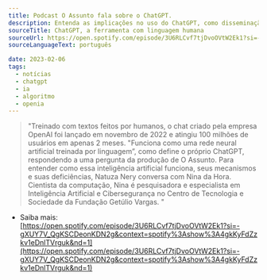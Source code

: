 ```yaml
---
title: Podcast O Assunto fala sobre o ChatGPT.
description: Entenda as implicações no uso do ChatGPT, como disseminação de informações falsas e descumprimento de direitos autorais.
sourceTitle: ChatGPT, a ferramenta com linguagem humana
sourceUrl: https://open.spotify.com/episode/3U6RLCvf7tjDvoOVtW2Ek1?si=-gXUY7V_QgKSCDeonKDN2g&context=spotify%3Ashow%3A4gkKyFdZzkv1eDnlTVrguk&nd=1
sourceLanguageText: português

date: 2023-02-06
tags:
  - notícias
  - chatgpt
  - ia
  - algoritmo
  - openia
---
```


> "Treinado com textos feitos por humanos, o chat criado pela empresa OpenAI foi lançado em novembro de 2022 e atingiu 100 milhões de usuários em apenas 2 meses. "Funciona como uma rede neural artificial treinada por linguagem”, como define o próprio ChatGPT, respondendo a uma pergunta da produção de O Assunto. Para entender como essa inteligência artificial funciona, seus mecanismos e suas deficiências, Natuza Nery conversa com Nina da Hora. Cientista da computação, Nina é pesquisadora e especialista em Inteligência Artificial e Cibersegurança no Centro de Tecnologia e Sociedade da Fundação Getúlio Vargas. "


* Saiba mais: [https://open.spotify.com/episode/3U6RLCvf7tjDvoOVtW2Ek1?si=-gXUY7V_QgKSCDeonKDN2g&context=spotify%3Ashow%3A4gkKyFdZzkv1eDnlTVrguk&nd=1](https://open.spotify.com/episode/3U6RLCvf7tjDvoOVtW2Ek1?si=-gXUY7V_QgKSCDeonKDN2g&context=spotify%3Ashow%3A4gkKyFdZzkv1eDnlTVrguk&nd=1)

